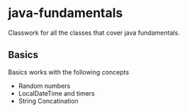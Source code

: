 # java-fundamentals
Classwork for all the classes that cover java fundamentals.

## Basics

Basics works with the following concepts

- Random numbers
- LocalDateTime and timers
- String Concatination
